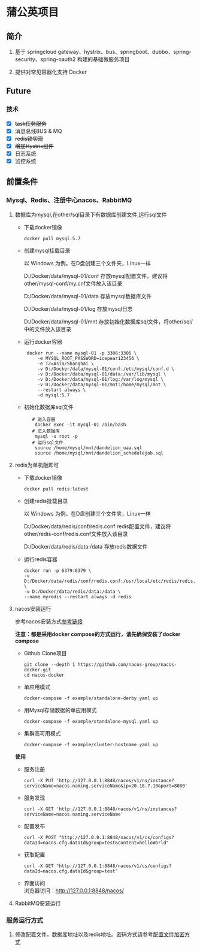 # 蒲公英项目

## 简介

1. 基于 springcloud gateway、hystrix、bus、springboot、dubbo、spring-security、spring-oauth2 构建的基础微服务项目

2. 提供对常见容器化支持 Docker

## Future

### 技术

- [x] ~~task任务服务~~
- [x] 消息总线BUS & MQ
- [x] ~~redis锁实现~~
- [x] ~~增加Hystrix组件~~
- [x] 日志系统
- [x] 监控系统

## 前置条件

### Mysql、Redis、注册中心nacos、RabbitMQ

1. 数据库为mysql,在other/sql目录下有数据库创建文件,运行sql文件
   
   - 下载docker镜像 
       ```shell script
       docker pull mysql:5.7
        ```
   - 创建mysql挂载目录
   
       以 Windows 为例，在D盘创建三个文件夹，Linux一样
        
        D:/Docker/data/mysql-01/conf 存放mysql配置文件，建议将other/mysql-conf/my.cnf文件放入该目录
        
        D:/Docker/data/mysql-01/data 存放mysql数据库文件
        
        D:/Docker/data/mysql-01/log  存放mysql日志
        
        D:/Docker/data/mysql-01/mnt  存放初始化数据库sql文件，将other/sql/中的文件放入该目录
   
   - 运行docker容器
       ```shell script
        docker run --name mysql-01 -p 3306:3306 \
            -e MYSQL_ROOT_PASSWORD=icepear123456 \
            -e TZ=Asia/Shanghai \
            -v D:/Docker/data/mysql-01/conf:/etc/mysql/conf.d \
            -v D:/Docker/data/mysql-01/data:/var/lib/mysql \
            -v D:/Docker/data/mysql-01/log:/var/log/mysql \
            -v D:/Docker/data/mysql-01/mnt:/home/mysql/mnt \
            --restart always \
            -d mysql:5.7
       ```
   - 初始化数据库sql文件
       ```shell script
          # 进入容器
           docker exec -it mysql-01 /bin/bash
          # 进入数据库
           mysql -u root -p
          # 运行sql文件
           source /home/mysql/mnt/dandelion_uaa.sql
           source /home/mysql/mnt/dandelion_schedulejob.sql
       ```
   
2. redis为单机版即可
   - 下载docker镜像 
       ```shell script
       docker pull redis:latest
        ```
   - 创建redis挂载目录
      
      以 Windows 为例，在D盘创建三个文件夹，Linux一样
       
       D:/Docker/data/redis/conf/redis.conf redis配置文件，建议将other/redis-conf/redis.conf文件放入该目录
       
      D:/Docker/data/redis/data:/data 存放redis数据文件
      
   - 运行redis容器
       ```shell script
       docker run -p 6379:6379 \
       -v D:/Docker/data/redis/conf/redis.conf:/usr/local/etc/redis/redis.conf \
       -v D:/Docker/data/redis/data:/data \
       --name myredis --restart always -d redis
       ```
     
3. nacos安装运行
   
   参考nacos安装方式[参考链接](https://github.com/nacos-group/nacos-docker)
   
   **注意：都是采用docker compose的方式运行，请先确保安装了docker compose**
   - Github Clone项目 
     ```
     git clone --depth 1 https://github.com/nacos-group/nacos-docker.git
     cd nacos-docker
     ```
   - 单应用模式
     ```
     docker-compose -f example/standalone-derby.yaml up
     ```
   - 用Mysql存储数据的单应用模式
     ```
     docker-compose -f example/standalone-mysql.yaml up
     ```
   - 集群高可用模式
     ```
     docker-compose -f example/cluster-hostname.yaml up 
     ```
   **使用**
   - 服务注册
     ```
     curl -X PUT 'http://127.0.0.1:8848/nacos/v1/ns/instance?serviceName=nacos.naming.serviceName&ip=20.18.7.10&port=8080'
     ```
   - 服务发现
     ```
     curl -X GET 'http://127.0.0.1:8848/nacos/v1/ns/instances?serviceName=nacos.naming.serviceName'
     ```
   - 配置发布
     ```
     curl -X POST "http://127.0.0.1:8848/nacos/v1/cs/configs?dataId=nacos.cfg.dataId&group=test&content=helloWorld"
     ```
   - 获取配置
     ```
     curl -X GET "http://127.0.0.1:8848/nacos/v1/cs/configs?dataId=nacos.cfg.dataId&group=test"
     ```
   - 界面访问  
     浏览器访问：http://127.0.0.1:8848/nacos/

4. RabbitMQ安装运行

 
### 服务运行方式

1. 修改配置文件，数据库地址以及redis地址。密码方式请参考[配置文件加密方式](https://github.com/rim-wood/dandelion/tree/master/other/jasypt)

